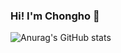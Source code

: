 ### Hi! I'm Chongho 👋

![Anurag's GitHub stats](https://github-readme-stats.vercel.app/api?username=chongho-pyo&show_icons=true&theme=vue)

<!--
**chongho-pyo/chongho-pyo** is a ✨ _special_ ✨ repository because its `README.md` (this file) appears on your GitHub profile.


Here are some ideas to get you started:

- 🔭 I’m currently working on ...
- 🌱 I’m currently learning ...
- 👯 I’m looking to collaborate on ...
- 🤔 I’m looking for help with ...
- 💬 Ask me about ...
- 📫 How to reach me: ...
- 😄 Pronouns: ...
- ⚡ Fun fact: ...
-->
